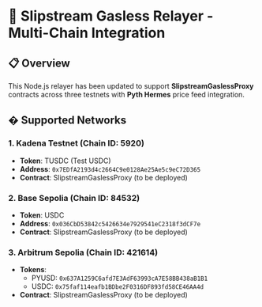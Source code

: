 # 🚀 Slipstream Gasless Relayer - Multi-Chain Integration

## 📋 Overview

This Node.js relayer has been updated to support **SlipstreamGaslessProxy** contracts across three testnets with **Pyth Hermes** price feed integration.

## � Supported Networks

### 1. **Kadena Testnet** (Chain ID: 5920)
- **Token**: TUSDC (Test USDC)
- **Address**: `0x7EDfA2193d4c2664C9e0128Ae25Ae5c9eC72D365`
- **Contract**: SlipstreamGaslessProxy (to be deployed)

### 2. **Base Sepolia** (Chain ID: 84532)  
- **Token**: USDC
- **Address**: `0x036CbD53842c5426634e7929541eC2318f3dCF7e`
- **Contract**: SlipstreamGaslessProxy (to be deployed)

### 3. **Arbitrum Sepolia** (Chain ID: 421614)
- **Tokens**: 
  - PYUSD: `0x637A1259C6afd7E3AdF63993cA7E58BB438aB1B1`
  - USDC: `0x75faf114eafb1BDbe2F0316DF893fd58CE46AA4d`
- **Contract**: SlipstreamGaslessProxy (to be deployed)
